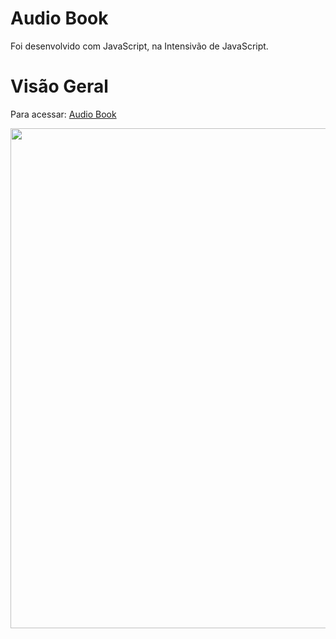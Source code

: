 # Audio Book
Foi desenvolvido com JavaScript, na Intensivão de JavaScript.

# Visão Geral

Para acessar:
[Audio Book](https://audio-book-hashtag.netlify.app)

<a href="https://audio-book-hashtag.netlify.app">
  <img src="https://cdn.discordapp.com/attachments/1198737918357946499/1203159002687479898/2024-02-02-23-04-28.gif?ex=65d01423&is=65bd9f23&hm=1624d21f8aa8fc0fccf98e7c2b08ce8b6a9498fec9491ca947c37ba0433cac6a&" width="800px"/>
</a>
